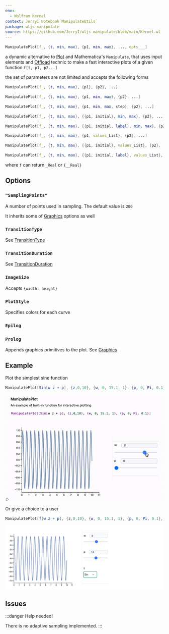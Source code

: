 ```yaml
---
env:
  - Wolfram Kernel
context: JerryI`Notebook`ManipulateUtils`
package: wljs-manipulate
source: https://github.com/JerryI/wljs-manipulate/blob/main/Kernel.wl
---
```

```mathematica
ManipulatePlot[f_, {t, min, max}, {p1, min, max}, ..., opts___]
```

a dynamic alternative to [Plot](frontend/Reference/Plotting%20Functions/Plot.md) and Mathematica's `Manipulate`, that uses input elements and [Offload](frontend/Reference/Interpreter/Offload.md) technic to make a fast interactive plots of a given function `f[t, p1, p2...]` 

the set of parameters are not limited and accepts the following forms

```mathematica
ManipulatePlot[f_, {t, min, max}, {p1}, {p2}, ...]
```

```mathematica
ManipulatePlot[f_, {t, min, max}, {p1, min, max}, {p2}, ...]
```

```mathematica
ManipulatePlot[f_, {t, min, max}, {p1, min, max, step}, {p2}, ...]
```

```mathematica
ManipulatePlot[f_, {t, min, max}, {{p1, initial}, min, max}, {p2}, ...]
```

```mathematica
ManipulatePlot[f_, {t, min, max}, {{p1, initial, label}, min, max}, {p2}, ...]
```

```mathematica
ManipulatePlot[f_, {t, min, max}, {p1, values_List}, {p2}, ...]
```

```mathematica
ManipulatePlot[f_, {t, min, max}, {{p1, initial}, values_List}, {p2}, ...]
```

```mathematica
ManipulatePlot[f_, {t, min, max}, {{p1, initial, label}, values_List}, {p2}, ...]
```

where `f` can return `_Real` or `{__Real}`

## Options
### `"SamplingPoints"`
A number of points used in sampling. The default value is `200`

It inherits some of [Graphics](frontend/Reference/Graphics/Graphics.md) options as well

### `TransitionType`
See [TransitionType](frontend/Reference/Graphics/TransitionType.md)

### `TransitionDuration`
See [TransitionDuration](frontend/Reference/Graphics/TransitionDuration.md)

### `ImageSize`
Accepts `{width, height}`

### `PlotStyle`
Specifies colors for each curve

### `Epilog`
### `Prolog`
Appends graphics primitives to the plot. See [Graphics](frontend/Reference/Graphics/Graphics.md)

## Example
Plot the simplest sine function

```mathematica
ManipulatePlot[Sin[w z + p], {z,0,10}, {w, 0, 15.1, 1}, {p, 0, Pi, 0.1}]
```

![](../../../Manipulate-ezgif.com-video-to-gif-converter.gif)

Or give a choice to a user

```mathematica
ManipulatePlot[f[w z + p], {z,0,10}, {w, 0, 15.1, 1}, {p, 0, Pi, 0.1}, {f, {Sin, Cos}}]
```

![](./../../../Screenshot%202024-11-30%20at%2010.15.02.png)

## Issues

:::danger
Help needed!

There is no adaptive sampling implemented.
:::